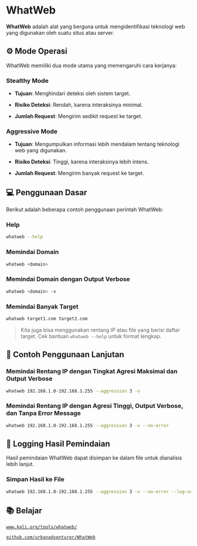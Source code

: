 # WhatWeb

**WhatWeb** adalah alat yang berguna untuk mengidentifikasi teknologi web yang digunakan oleh suatu situs atau server.

## ⚙️ Mode Operasi

WhatWeb memiliki dua mode utama yang memengaruhi cara kerjanya:

### Stealthy Mode

- **Tujuan**: Menghindari deteksi oleh sistem target.

- **Risiko Deteksi**: Rendah, karena interaksinya minimal.

- **Jumlah Request**: Mengirim sedikit request ke target.

### Aggressive Mode

- **Tujuan**: Mengumpulkan informasi lebih mendalam tentang teknologi web yang digunakan.

- **Risiko Deteksi**: Tinggi, karena interaksinya lebih intens.

- **Jumlah Request**: Mengirim banyak request ke target.

## 💻 Penggunaan Dasar

Berikut adalah beberapa contoh penggunaan perintah WhatWeb:

### Help

```bash
whatweb --help
```

### Memindai Domain

```bash
whatweb <domain>
```

### Memindai Domain dengan Output Verbose

```bash
whatweb <domain> -v
```

### Memindai Banyak Target

```bash
whatweb target1.com target2.com
```

> Kita juga bisa menggunakan rentang IP atau file yang berisi daftar target.
> Cek bantuan `whatweb --help` untuk format lengkap.

## 🚀 Contoh Penggunaan Lanjutan

### Memindai Rentang IP dengan Tingkat Agresi Maksimal dan Output Verbose

```bash
whatweb 192.168.1.0-192.168.1.255 --aggression 3 -v
```

### Memindai Rentang IP dengan Agresi Tinggi, Output Verbose, dan Tanpa Error Message

```bash
whatweb 192.168.1.0-192.168.1.255 --aggression 3 -v --no-error
```

## 📝 Logging Hasil Pemindaian

Hasil pemindaian WhatWeb dapat disimpan ke dalam file untuk dianalisis lebih lanjut.

### Simpan Hasil ke File

```bash
whatweb 192.168.1.0-192.168.1.255 --aggression 3 -v --no-error --log-verbose=results.txt
```

## 📚 Belajar

[`www.kali.org/tools/whatweb/`](https://www.kali.org/tools/whatweb/)

[`github.com/urbanadventurer/WhatWeb`](https://github.com/urbanadventurer/WhatWeb)